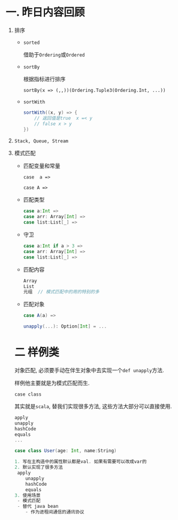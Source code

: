 # 一. 昨日内容回顾

1. 排序

   - `sorted`

     借助于`Ordering`或`Ordered`

   - `sortBy`

     根据指标进行排序

     `sortBy(x => (,,))(Ordering.Tuple3(Ordering.Int, ...))`

   - `sortWith`

     ```scala
     sortWith((x, y) => {
         // 返回值是true  x =< y
         // false x > y
     })
     ```

2. `Stack, Queue, Stream`

3. 模式匹配

   - 匹配变量和常量

     `case  a => `

     `case A => `

   - 匹配类型

     ```scala
     case a:Int => 
     case arr: Array[Int] =>
     case list:List[_] => 
     ```

   - 守卫

     ```scala
     case a:Int if a > 3 => 
     case arr: Array[Int] =>
     case list:List[_] => 
     ```

   - 匹配内容

     ```scala
     Array
     List
     元组  // 模式匹配中的用的特别的多   
     ```

   - 匹配对象

     ```scala
     case A(a) => 
     
     unapply(...): Option[Int] = ...
     ```

   # 二 样例类

   对象匹配, 必须要手动在伴生对象中去实现一个`def unapply`方法.

   样例他主要就是为模式匹配而生.

   `case class`

   其实就是`scala`, 替我们实现很多方法, 这些方法大部分可以直接使用.

   ```scala
   apply
   unapply
   hashCode
   equals
   ...
   ```

   ```scala
   case class User(age: Int, name:String)
   
   1. 写在主构造中的属性默认都是val. 如果有需要可以改成var的
   2. 默认实现了很多方法
   	apply
       unapply
       hashCode
       equals
   3. 使用场景
   	- 模式匹配
   	- 替代 java bean
       - 作为进程间通信的通讯协议
   ```

   

   

